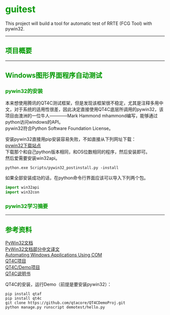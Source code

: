 # <font color=#009900>guitest</font>
This project will build a tool for automatic test of RRTE (FCG Tool) with pywin32.  

---
## <font color=#009900>项目概要</font>    

---
## <font color=#009900>Windows图形界面程序自动测试</font>    

### <font color=#009900>pywin32的安装</font>   
本来想使用腾讯的QT4C测试框架，但是发现该框架很不稳定，尤其是注释多用中文，对于系统的适用性很差，因此决定直接使用QT4C底层所调用的pywin32，该项目由澳洲的一位牛人————Mark Hammond mhammond编写，能够通过python访问windows的API。  
pywin32符合Python Software Foundation License。  

安装pywin32直接用pip安装容易失败，不如直接从下列网址下载：  
[pywin32下载站点](https://github.com/mhammond/pywin32/releases)  
下载那个和自己python版本相同，和OS位数相同的程序，然后安装即可。  
然后爱需要安装win32api。  
```shell
python.exe Scripts/pywin32_postinstall.py -install
```
如果全部安装成功的话，在python命令行界面应该可以导入下列两个包。  
```python
import win32api
import win32con
```


### <font color=#009900>pywin32学习摘要</font>   

---
## <font color=#009900>参考资料</font>   
[PyWin32文档](http://timgolden.me.uk/pywin32-docs/)  
[PyWin32文档部分中文译文](https://blog.csdn.net/wang13342322203/article/details/81280377)  
[Automating Windows Applications Using COM](https://pbpython.com/windows-com.html)  
[QT4C项目](https://github.com/Tencent/QT4C)  
[QT4C/Demo项目](https://github.com/qtacore/QT4CDemoProj)  
[QT4C说明书](https://qt4c.readthedocs.io/zh_CN/latest/setup.html)   

QT4C的安装，运行Demo（前提是要安装pywin32）：  
```shell
pip install qtaf
pip install qt4c
git clone https://github.com/qtacore/QT4CDemoProj.git
python manage.py runscript demotest/hello.py